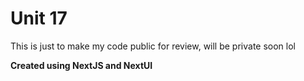 # Unit 17
This is just to make my code public for review, will be private soon lol

**Created using NextJS and NextUI**
